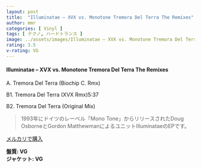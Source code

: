 ```yaml
---
layout: post
title:  "Illuminatae – XVX vs. Monotone Tremora Del Terra The Remixes"
author: mmr
categories: [ Vinyl ]
tags: [ テクノ, ハードトランス ]
image: ../assets/images/Illuminatae – XVX vs. Monotone Tremora Del Terra The Remixes.jpg
rating: 3.5
v-rating: VG
---
```


#### Illuminatae – XVX vs. Monotone Tremora Del Terra The Remixes

A. Tremora Del Terra (Biochip C. Rmx)

B1. Tremora Del Terra (XVX Rmx)5:37

B2. Tremora Del Terra (Original Mix)

> 1993年にドイツのレーベル「Mono Tone」からリリースされたDoug OsborneとGordon MatthewmanによるユニットIlluminataeのEPです。

[メルカリで購入](https://jp.mercari.com/item/m31324593280)

<div class="mt-4 mb-4 d-flex align-items-center">
<strong class="mr-1">盤質: VG</strong>
</div>
<div class="mt-4 mb-4 d-flex align-items-center">
<strong class="mr-1">ジャケット: VG</strong>
</div>
